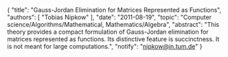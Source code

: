{
    "title": "Gauss-Jordan Elimination for Matrices Represented as Functions",
    "authors": [
        "Tobias Nipkow"
    ],
    "date": "2011-08-19",
    "topic": "Computer science/Algorithms/Mathematical, Mathematics/Algebra",
    "abstract": "This theory provides a compact formulation of Gauss-Jordan elimination for matrices represented as functions. Its distinctive feature is succinctness. It is not meant for large computations.",
    "notify": "nipkow@in.tum.de"
}